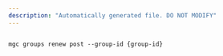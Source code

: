 ```yaml
---
description: "Automatically generated file. DO NOT MODIFY"
---
```


```cli

mgc groups renew post --group-id {group-id}

```
